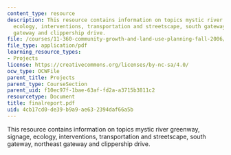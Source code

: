 ```yaml
---
content_type: resource
description: This resource contains information on topics mystic river greenway, signage,
  ecology, interventions, transportation and streetscape, south gateway, northeast
  gateway and clippership drive.
file: /courses/11-360-community-growth-and-land-use-planning-fall-2006/4cb17cd0de39b9a9ae632394daf66a5b_finalreport.pdf
file_type: application/pdf
learning_resource_types:
- Projects
license: https://creativecommons.org/licenses/by-nc-sa/4.0/
ocw_type: OCWFile
parent_title: Projects
parent_type: CourseSection
parent_uid: f10ec97f-1bae-63af-fd2a-a3715b3811c2
resourcetype: Document
title: finalreport.pdf
uid: 4cb17cd0-de39-b9a9-ae63-2394daf66a5b
---
```

This resource contains information on topics mystic river greenway, signage, ecology, interventions, transportation and streetscape, south gateway, northeast gateway and clippership drive.